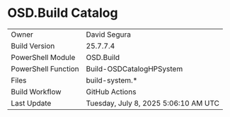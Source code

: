 ﻿# OSD.Build Catalog

| | |
|-|-|
| Owner | David Segura |
| Build Version | 25.7.7.4 |
| PowerShell Module | OSD.Build |
| PowerShell Function | Build-OSDCatalogHPSystem |
| Files | build-system.* |
| Build Workflow | GitHub Actions |
| Last Update | Tuesday, July 8, 2025 5:06:10 AM UTC |

